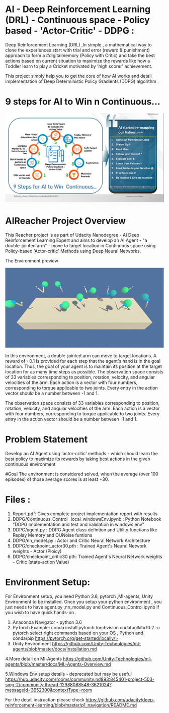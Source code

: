 # AI - Deep Reinforcement Learning (DRL) - Continuous space - Policy based - 'Actor-Critic' - DDPG :
Deep Reinforcement Learning (DRL) ,In simple , a mathematical way to clone the experiences start with trial and error (reward & punishment) approach to form a #digitalmemory (Policy with Critic) and take the best actions based on current situation to maximize the rewards like how a Toddler learn to play a Cricket  motivated by 'high scorer' achievement.

This project simply help you to get the core of how AI works and detail implementation of Deep Deterministic Policy Gradients (DDPG) algorithm .


# 9 steps for AI to Win n Continuous...

<img src=images/9StepsDDPG_ActorCriticv2.png width="684">

# AIReacher Project Overview

This Reacher project is as part of Udacity Nanodegree - AI Deep Reinforcement Learning Expert and aims to develop an AI Agent - "a double-jointed arm" - move to target location in Continuous space using  Policy-based 'Actor-critic' Methods using Deep Neural Networks. 

The Environment preview

<img src=images/Reacher.gif width="684">

In this environment, a double-jointed arm can move to target locations. A reward of +0.1 is provided for each step that the agent's hand is in the goal location. Thus, the goal of your agent is to maintain its position at the target location for as many time steps as possible.  The observation space consists of 33 variables corresponding to position, rotation, velocity, and angular velocities of the arm. Each action is a vector with four numbers, corresponding to torque applicable to two joints. Every entry in the action vector should be a number between -1 and 1.

The observation space consists of 33 variables corresponding to position, rotation, velocity, and angular velocities of the arm. Each action is a vector with four numbers, corresponding to torque applicable to two joints. Every entry in the action vector should be a number between -1 and 1.

# Problem Statement
Develop an AI Agent using 'actor-critic' methods - which should learn the best policy to maximize its rewards by taking best actions in the given continuous environment  

#Goal 
The environment is considered solved, when the average (over 100 episodes) of those average scores is at least +30.

# Files :

1. Report.pdf: Gives complete project implementation report with results
2. DDPG/Continuous_Control _local_windowsEnv.ipynb : Python Notebook "DDPG Implementation and test and validation in windows env"
3. DDPG/agent.py : DDPG Agent class defintion and Utility functions like Replay Memory and OUNoise funtions
4. DDPG/nn_model.py : Actor and Critic Neural Network Architecture
5. DDPG/checkpoint_actor30.pth : Trained Agent's Neural Network weights - Actor (Ploicy)
6. DDPG/checkpoint_critic30.pth: Trained Agent's Neural Network weights - Critic (state-action Value)



# Environment Setup:
For Environment setup, you need Python 3.6, pytorch ,Ml-agents, Unity Environment to be installed. Once you setup your python environment , you just needs to have agent.py ,nn_model.py and Continuous_Control.ipynb if you wish to have quick hands-on .
1. Anaconda Navigator - python 3.6
2. PyTorch 
 Example: conda install pytorch torchvision cudatoolkit=10.2 -c pytorch
 select right commands based on your OS , Python and conda/pip 
  https://pytorch.org/get-started/locally/>
3. Unity Environment 
   https://github.com/Unity-Technologies/ml-agents/blob/master/docs/Installation.md
   
4.More detail on  Ml-Agents 
   https://github.com/Unity-Technologies/ml-agents/blob/master/docs/ML-Agents-Overview.md

5.Windows Env setup details - deprecated but may be useful
  https://hub.udacity.com/rooms/community:nd893:845401-project-503-smg-2/community:thread-12988088548-3621024?messageId=3652300&contextType=room

  
For the detail instruction please check https://github.com/udacity/deep-reinforcement-learning/blob/master/p1_navigation/README.md

